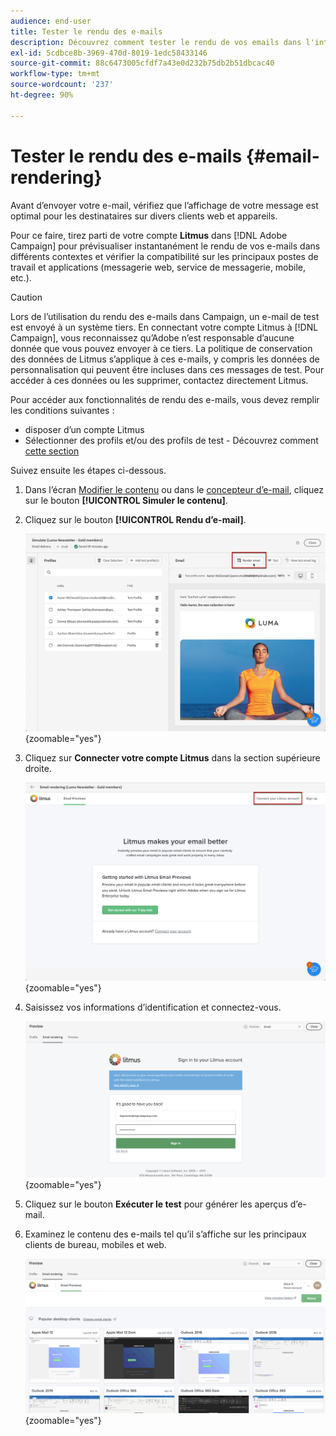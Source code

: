 ```yaml
---
audience: end-user
title: Tester le rendu des e-mails
description: Découvrez comment tester le rendu de vos emails dans l'interface utilisateur web de Campaign
exl-id: 5cdbce8b-3969-470d-8019-1edc58433146
source-git-commit: 88c6473005cfdf7a43e0d232b75db2b51dbcac40
workflow-type: tm+mt
source-wordcount: '237'
ht-degree: 90%

---
```



# Tester le rendu des e-mails {#email-rendering}

Avant d’envoyer votre e-mail, vérifiez que l’affichage de votre message est optimal pour les destinataires sur divers clients web et appareils.

Pour ce faire, tirez parti de votre compte **Litmus** dans [!DNL Adobe Campaign] pour prévisualiser instantanément le rendu de vos e-mails dans différents contextes et vérifier la compatibilité sur les principaux postes de travail et applications (messagerie web, service de messagerie, mobile, etc.).

>[!CAUTION]
>
>Lors de l’utilisation du rendu des e-mails dans Campaign, un e-mail de test est envoyé à un système tiers. En connectant votre compte Litmus à [!DNL Campaign], vous reconnaissez qu’Adobe n’est responsable d’aucune donnée que vous pouvez envoyer à ce tiers. La politique de conservation des données de Litmus s’applique à ces e-mails, y compris les données de personnalisation qui peuvent être incluses dans ces messages de test. Pour accéder à ces données ou les supprimer, contactez directement Litmus.

Pour accéder aux fonctionnalités de rendu des e-mails, vous devez remplir les conditions suivantes :

* disposer d’un compte Litmus
* Sélectionner des profils et/ou des profils de test - Découvrez comment [cette section](preview-content.md)

Suivez ensuite les étapes ci-dessous.

1. Dans l’écran [Modifier le contenu](../email/edit-content.md) ou dans le [concepteur d’e-mail](../email/get-started-email-designer.md), cliquez sur le bouton **[!UICONTROL Simuler le contenu]**.

1. Cliquez sur le bouton **[!UICONTROL Rendu d’e-mail]**.

   ![](assets/simulate-rendering-button.png){zoomable=&quot;yes&quot;}

1. Cliquez sur **Connecter votre compte Litmus** dans la section supérieure droite.

   ![](assets/simulate-rendering-litmus.png){zoomable=&quot;yes&quot;}

1. Saisissez vos informations d’identification et connectez-vous.

   ![](assets/simulate-rendering-credentials.png){zoomable=&quot;yes&quot;}

1. Cliquez sur le bouton **Exécuter le test** pour générer les aperçus d’e-mail.

1. Examinez le contenu des e-mails tel qu’il s’affiche sur les principaux clients de bureau, mobiles et web.

   ![](assets/simulate-rendering-previews.png){zoomable=&quot;yes&quot;}

<!--
TO CHECK IF user is directed to Litmus or if the email rendering is shown directly in the Campaign UI.

CONTENT ABOVE COPIED FROM AJO

If not redirecting to Litmus:

To test the email rendering, follow these steps:

1. Access the email content creation screen, then click **[!UICONTROL Simulate content]**.

1. Click the **[!UICONTROL Render email]** button.

    The left pane provides various desktop, mobile and web-based email clients. Select the desired email client to display a preview of your email in the right pane. 

    ![](assets/render-context.png){zoomable="yes"}

    >[!NOTE]
    >
    >The email clients list provides a sample of the major mail clients. Additional email clients are available from the filter button next to the top search bar.

 -->
